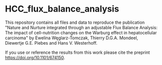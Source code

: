 # HCC_flux_balance_analysis

This repository contains all files and data to reproduce the publication "Nature and Nurture integrated through an adjustable Flux Balance Analysis: The impact of cell-nutrition changes on the Warburg effect in hepatocellular carcinoma" by Ewelina Węglarz-Tomczak, Thierry D.G.A. Mondeel, Diewertje G.E. Piebes and Hans V. Westerhoff. 

If you use or reference the results from this work please cite the preprint https://doi.org/10.1101/674150.
